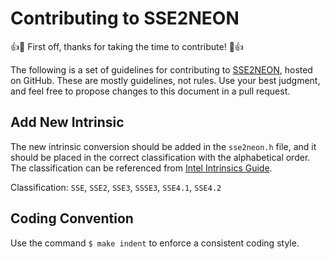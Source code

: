# Contributing to SSE2NEON

:+1::tada: First off, thanks for taking the time to contribute! :tada::+1:

The following is a set of guidelines for contributing to [SSE2NEON](https://github.com/DLTcollab/sse2neon),
hosted on GitHub. These are mostly guidelines, not rules. Use your best
judgment, and feel free to propose changes to this document in a pull request.

## Add New Intrinsic

The new intrinsic conversion should be added in the `sse2neon.h` file,
and it should be placed in the correct classification with the alphabetical order.
The classification can be referenced from [Intel Intrinsics Guide](https://software.intel.com/sites/landingpage/IntrinsicsGuide/#).

Classification: `SSE`, `SSE2`, `SSE3`, `SSSE3`, `SSE4.1`, `SSE4.2`

## Coding Convention

Use the command `$ make indent` to enforce a consistent coding style.
